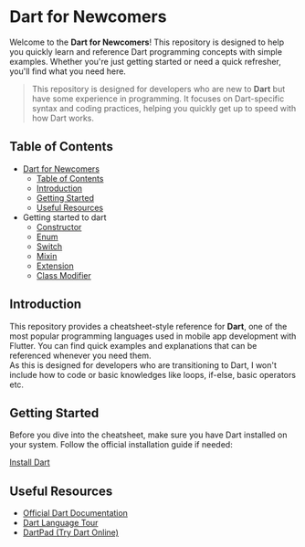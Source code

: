 # Dart for Newcomers

Welcome to the **Dart for Newcomers**! This repository is designed to help you quickly
learn and reference Dart programming concepts with simple examples. Whether you're just getting
started or need a quick refresher, you'll find what you need here.
> This repository is designed for developers who are new to **Dart** but have some experience in
> programming. It focuses on Dart-specific syntax and coding practices, helping you quickly get up
> to
> speed with how Dart works.

## Table of Contents

- [Dart for Newcomers](#dart-for-newcomers)
    - [Table of Contents](#table-of-contents)
    - [Introduction](#introduction)
    - [Getting Started](#getting-started)
    - [Useful Resources](#useful-resources)
- Getting started to dart
    - [Constructor](lib/constructor.dart)
    - [Enum](lib/enum.dart)
    - [Switch](lib/switch.dart)
    - [Mixin](lib/mixin.dart)
    - [Extension](lib/extension.dart)
    - [Class Modifier](lib/class_modifier)

## Introduction

This repository provides a cheatsheet-style reference for **Dart**, one of the most popular
programming languages used in mobile app development with Flutter. You can find quick examples and
explanations that can be referenced whenever you need them.
<br/>
As this is designed for developers who are transitioning to Dart, I won't include how to code or
basic knowledges like loops, if-else, basic operators etc.

## Getting Started

Before you dive into the cheatsheet, make sure you have Dart installed on your system. Follow the
official installation guide if needed:

[Install Dart](https://dart.dev/get-dart)

## Useful Resources

- [Official Dart Documentation](https://dart.dev/guides)
- [Dart Language Tour](https://dart.dev/guides/language)
- [DartPad (Try Dart Online)](https://dartpad.dev/)